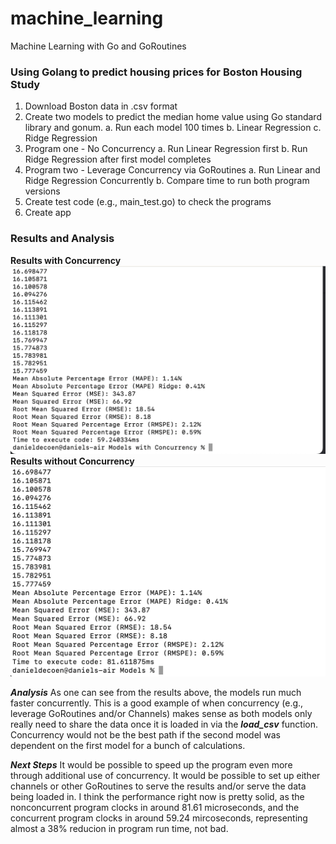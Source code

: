 # machine_learning
Machine Learning with Go and GoRoutines

### Using Golang to predict housing prices for Boston Housing Study
1. Download Boston data in .csv format
2. Create two models to predict the median home value using Go standard library and gonum. 
    a. Run each model 100 times 
    b. Linear Regression
    c. Ridge Regression
3. Program one - No Concurrency
    a. Run Linear Regression first
    b. Run Ridge Regression after first model completes
4. Program two - Leverage Concurrency via GoRoutines 
    a. Run Linear and Ridge Regression Concurrently
    b. Compare time to run both program versions
5. Create test code (e.g., main_test.go) to check the programs
6. Create app

### Results and Analysis
**Results with Concurrency**
![results](Results_with_Concurrency.png) 
**Results without Concurrency**
![resultswo](Results_without_Concurrency.png)

***Analysis***
As one can see from the results above, the models run much faster concurrently. This is a good example of when concurrency (e.g., leverage GoRoutines and/or Channels) makes sense as both models only really need to share the data once it is loaded in via the ***load_csv*** function. Concurrency would not be the best path if the second model was dependent on the first model for a bunch of calculations.

***Next Steps***
It would be possible to speed up the program even more through additional use of concurrency. It would be possible to set up either channels or other GoRoutines to serve the results and/or serve the data being loaded in. I think the performance right now is pretty solid, as the nonconcurrent program clocks in around 81.61 microseconds, and the concurrent program clocks in around 59.24 mircoseconds, representing almost a 38% reducion in program run time, not bad.


